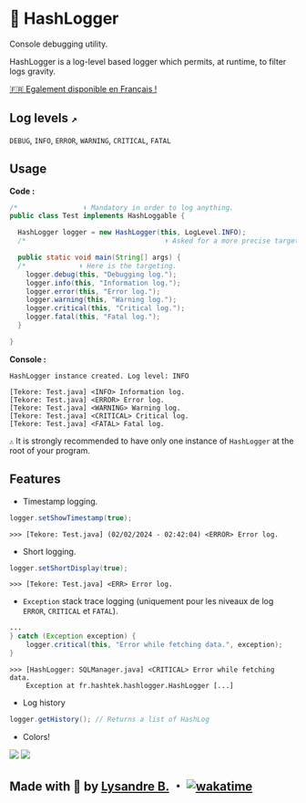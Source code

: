 # 📰 HashLogger

Console debugging utility.

HashLogger is a log-level based logger which permits, at runtime, to filter logs gravity.

[🇫🇷 Egalement disponible en Français !](https://github.com/hashtek-mc/hashlogger/blob/main/README.md)

## Log levels `↗️`

`DEBUG`, `INFO`, `ERROR`, `WARNING`, `CRITICAL`, `FATAL`

## Usage

**Code :**
```java
/*                ⬇️ Mandatory in order to log anything.                      */
public class Test implements HashLoggable {

  HashLogger logger = new HashLogger(this, LogLevel.INFO);
  /*                                  ⬆️ Asked for a more precise targeting.  */

  public static void main(String[] args) {
  /*             ⬇️ Here is the targeting.                                    */
    logger.debug(this, "Debugging log.");
    logger.info(this, "Information log.");
    logger.error(this, "Error log.");
    logger.warning(this, "Warning log.");
    logger.critical(this, "Critical log.");
    logger.fatal(this, "Fatal log.");
  }

}
```
**Console :**
```plaintext
HashLogger instance created. Log level: INFO

[Tekore: Test.java] <INFO> Information log.
[Tekore: Test.java] <ERROR> Error log.
[Tekore: Test.java] <WARNING> Warning log.
[Tekore: Test.java] <CRITICAL> Critical log.
[Tekore: Test.java] <FATAL> Fatal log.
```
`⚠️` It is strongly recommended to have only one instance of `HashLogger` at the root of your program.

## Features

- Timestamp logging.
```java
logger.setShowTimestamp(true);
```
```plaintext
>>> [Tekore: Test.java] (02/02/2024 - 02:42:04) <ERROR> Error log.
```
- Short logging.
```java
logger.setShortDisplay(true);
```
```plaintext
>>> [Tekore: Test.java] <ERR> Error log.
```
- `Exception` stack trace logging
(uniquement pour les niveaux de log `ERROR`, `CRITICAL` et `FATAL`).
```java
...
} catch (Exception exception) {
    logger.critical(this, "Error while fetching data.", exception);
}
```
```plaintext
>>> [HashLogger: SQLManager.java] <CRITICAL> Error while fetching data.
    Exception at fr.hashtek.hashlogger.HashLogger [...]
```

- Log history
```java
logger.getHistory(); // Returns a list of HashLog
```

- Colors!

![](https://cdn.discordapp.com/attachments/1201670734095859812/1205493884420100096/image.png?ex=65d892ab&is=65c61dab&hm=1e1aabd11d97d34d2ad2d0ed6e9fe44d25d7dcc1a15d230ba160e353e3eb3dbf&)
![](https://cdn.discordapp.com/attachments/1201670734095859812/1205495547545260042/image.png?ex=65d89437&is=65c61f37&hm=7af97d1e11df338fcb0b40192559ad17ed2d7fda4b26a26bb6587c4e995af6a9&)

## Made with 💜 by [Lysandre B.](https://github.com/Shuvlyy) ・ [![wakatime](https://wakatime.com/badge/user/2f50fe6c-0368-4bef-aa01-3a67193b63f8/project/018d6107-5476-45b0-a472-ef196a0f7de6.svg)](https://wakatime.com/badge/user/2f50fe6c-0368-4bef-aa01-3a67193b63f8/project/018d6107-5476-45b0-a472-ef196a0f7de6)